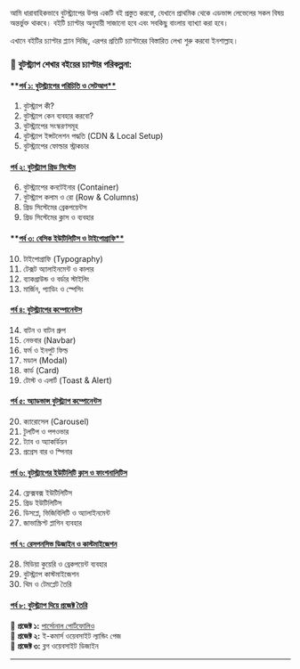 আমি ধারাবাহিকভাবে বুটস্ট্র্যাপের উপর একটি বই প্রস্তুত করবো, যেখানে প্রাথমিক থেকে এডভান্স লেভেলের সকল বিষয় অন্তর্ভুক্ত থাকবে। বইটি চ্যাপ্টার অনুযায়ী সাজানো হবে এবং সবকিছু বাংলায় ব্যাখ্যা করা হবে।

এখানে বইটির চ্যাপ্টার প্ল্যান দিচ্ছি, এরপর প্রতিটি চ্যাপ্টারের বিস্তারিত লেখা শুরু করবো ইনশাল্লাহ।

### **📖 বুটস্ট্র্যাপ শেখার বইয়ের চ্যাপ্টার পরিকল্পনা:**

#### **[পর্ব ১: বুটস্ট্র্যাপের পরিচিতি ও সেটআপ**](পার্ট-১.md)

1. বুটস্ট্র্যাপ কী?
2. বুটস্ট্র্যাপ কেন ব্যবহার করবো?
3. বুটস্ট্র্যাপের সংস্করণসমূহ
4. বুটস্ট্র্যাপ ইন্সটলেশন পদ্ধতি (CDN & Local Setup)
5. বুটস্ট্র্যাপের ফোল্ডার স্ট্রাকচার

#### [**পর্ব ২: বুটস্ট্র্যাপ গ্রিড সিস্টেম**](পার্ট-২.md)

6. বুটস্ট্র্যাপের কনটেইনার (Container)
7. বুটস্ট্র্যাপ কলাম ও রো (Row & Columns)
8. গ্রিড সিস্টেমের ব্রেকপয়েন্টস
9. গ্রিড সিস্টেমের ক্লাস ও ব্যবহার

#### **[পর্ব ৩: বেসিক ইউটিলিটিস ও টাইপোগ্রাফি**](পার্ট-৩.md)

10. টাইপোগ্রাফি (Typography)
11. টেক্সট অ্যালাইনমেন্ট ও কালার
12. ব্যাকগ্রাউন্ড ও বর্ডার স্টাইলিং
13. মার্জিন, প্যাডিং ও স্পেসিং

#### [**পর্ব ৪: বুটস্ট্র্যাপের কম্পোনেন্টস**](পার্ট-৪.md)

14. বাটন ও বাটন গ্রুপ
15. নেভবার (Navbar)
16. ফর্ম ও ইনপুট ফিল্ড
17. মডাল (Modal)
18. কার্ড (Card)
19. টোস্ট ও এলার্ট (Toast & Alert)

#### [**পর্ব ৫: অ্যাডভান্স বুটস্ট্র্যাপ কম্পোনেন্টস**](পার্ট-৫.md)

20. ক্যারোসেল (Carousel)
21. টুলটিপ ও পপওভার
22. ট্যাব ও অ্যাকর্ডিয়ন
23. প্রগ্রেস বার ও স্পিনার

#### [**পর্ব ৬: বুটস্ট্র্যাপের ইউটিলিটি ক্লাস ও ফাংশনালিটিস**](পার্ট-৬.md)

24. ফ্লেক্সবক্স ইউটিলিটিস
25. গ্রিড ইউটিলিটিস
26. ডিসপ্লে, ভিজিবিলিটি ও অ্যালাইনমেন্ট
27. জাভাস্ক্রিপ্ট প্লাগিন ব্যবহার

#### [**পর্ব ৭: রেসপনসিভ ডিজাইন ও কাস্টমাইজেশন**](পার্ট-৭.md)

28. মিডিয়া কুয়েরি ও ব্রেকপয়েন্ট ব্যবহার
29. বুটস্ট্র্যাপ কাস্টমাইজেশন
30. থিম ও টেমপ্লেট তৈরি

#### [**পর্ব ৮: বুটস্ট্র্যাপ দিয়ে প্রজেক্ট তৈরি**](পার্ট-৮.md)

📌 **প্রজেক্ট ১:** [পার্সোনাল পোর্টফোলিও](https://mejbaulmubin786.github.io/CIT-Project-2)  
📌 **প্রজেক্ট ২:** ই-কমার্স ওয়েবসাইট ল্যান্ডিং পেজ  
📌 **প্রজেক্ট ৩:** ব্লগ ওয়েবসাইট ডিজাইন

---
